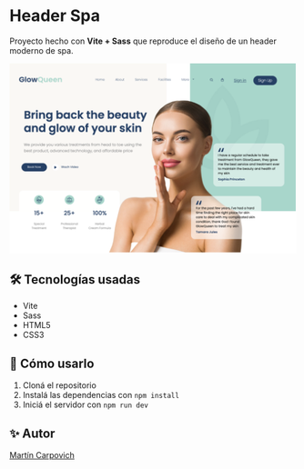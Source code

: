 # Header Spa

Proyecto hecho con **Vite + Sass** que reproduce el diseño de un header moderno de spa.

![Demo del sitio](./img-github.png) <!-- podés capturar y guardar una imagen de tu proyecto como screenshot.png -->

## 🛠 Tecnologías usadas

- Vite
- Sass
- HTML5
- CSS3

## 🚀 Cómo usarlo

1. Cloná el repositorio
2. Instalá las dependencias con `npm install`
3. Iniciá el servidor con `npm run dev`

## ✨ Autor

[Martín Carpovich](https://www.linkedin.com/in/martin-carpovich/)

